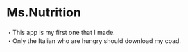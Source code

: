 # Ms.Nutrition
・This app is my first one that I made.<br>
・Only the Italian who are hungry should download my coad.

